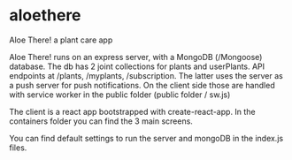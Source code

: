 # aloethere
Aloe There! a plant care app 

Aloe There! runs on an express server, with a MongoDB (/Mongoose) database.
The db has 2 joint collections for plants and userPlants.
API endpoints at /plants, /myplants, /subscription. The latter uses the server as a push server for push notifications. On the client side those are handled with service worker in the public folder (public folder / sw.js)

The client is a react app bootstrapped with create-react-app. 
In the containers folder you can find the 3 main screens.

You can find default settings to run the server and mongoDB in the index.js files.